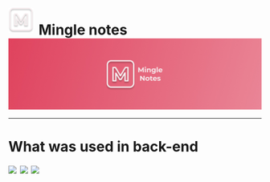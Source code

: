<div> 
    <div style="display:flex;align-items:center">
        <img src="./images/logo.svg" width="50px"> </img>
        <h1 style="margin-bottom:-0px; margin-left: 10px"> Mingle notes</h1>
    </div>
    <img src="./images/mingle.jpg" />
    <hr>
    <div> 
        <h1>What was used in <strong>back-end</strong>
            <div style="margin-top: 10px">
                <img src="https://shields.io/badge/-node-f0f0f0"/>
                <img src="https://shields.io/badge/-express-f0f0f0"/>
                <img src="https://shields.io/badge/-knex-f0f0f0"/>
            </div>
        </h1>
    </div>
    

</div>